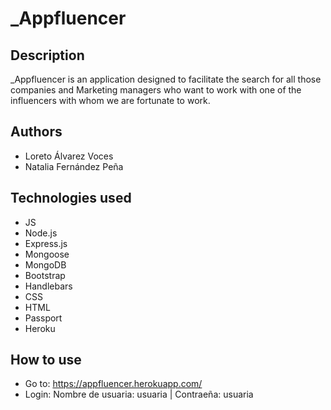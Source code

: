 # _Appfluencer

## Description 
_Appfluencer is an application designed to facilitate the search for all those companies and Marketing managers who want to work with one of the influencers with whom we are fortunate to work.

## Authors
* Loreto Álvarez Voces
* Natalia Fernández Peña

## Technologies used 
- JS
- Node.js
- Express.js
- Mongoose
- MongoDB
- Bootstrap 
- Handlebars
- CSS
- HTML
- Passport
- Heroku

## How to use

- Go to: https://appfluencer.herokuapp.com/
- Login:
Nombre de usuaria: usuaria |
Contraeña: usuaria




